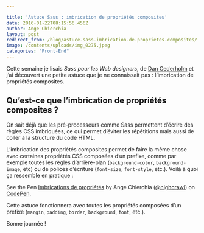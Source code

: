 ```yaml
---

title: 'Astuce Sass : imbrication de propriétés composites'
date: 2016-01-22T08:15:56.456Z
author: Ange Chierchia
layout: post
redirect_from: /blog/astuce-sass-imbrication-de-proprietes-composites/
image: /contents/uploads/img_0275.jpeg
categories: "Front-End"
---
```

Cette semaine je lisais _Sass pour les Web designers,_ de <a href="http://simplebits.com" target="_blank">Dan Cederholm</a> et j&rsquo;ai découvert une petite astuce que je ne connaissait pas : l&rsquo;imbrication de propriétés composites.<!--more-->

## Qu&rsquo;est-ce que l&rsquo;imbrication de propriétés composites ?

On sait déjà que les pré-processeurs comme Sass permettent d&rsquo;écrire des règles CSS imbriquées, ce qui permet d&rsquo;éviter les répétitions mais aussi de coller à la structure du code HTML.

L&rsquo;imbrication des propriétés composites permet de faire la même chose avec certaines propriétés CSS composées d&rsquo;un prefixe, comme par exemple toutes les règles d&rsquo;arrière-plan (`background-color`, `background-image`, etc) ou de polices d&rsquo;écriture (`font-size`, `font-style`, etc.). Voilà à quoi ça ressemble en pratique :

<p class="codepen" data-height="268" data-theme-id="0" data-slug-hash="jWYXwZ" data-default-tab="css" data-user="nighcrawl">
  See the Pen <a href="http://codepen.io/nighcrawl/pen/jWYXwZ/">Imbrications de propriétés</a> by Ange Chierchia (<a href="http://codepen.io/nighcrawl">@nighcrawl</a>) on <a href="http://codepen.io">CodePen</a>.
</p>



Cette astuce fonctionnera avec toutes les propriétés composées d&rsquo;un prefixe (`margin`, `padding`, `border`, `background`, `font`, etc.).

Bonne journée !